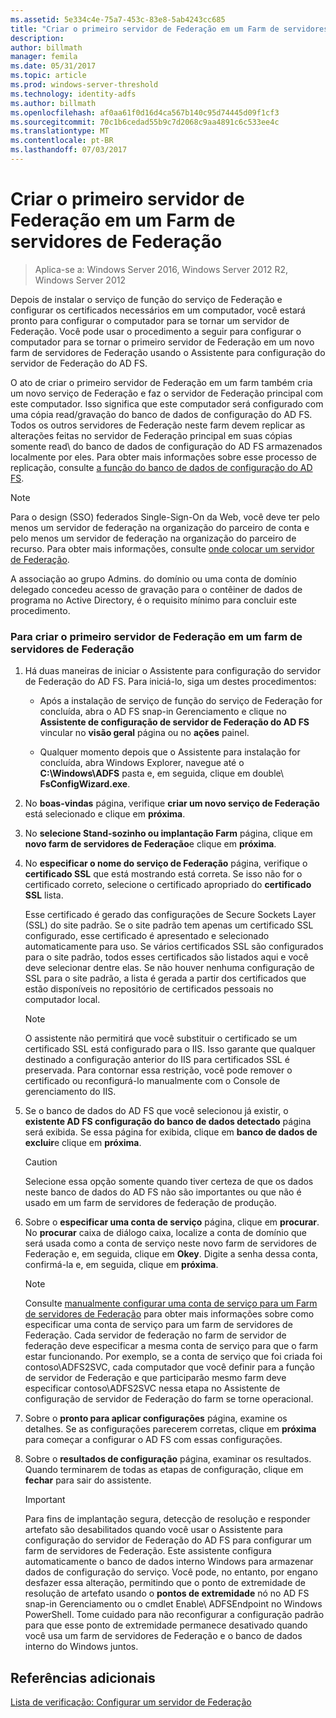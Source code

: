 ```yaml
---
ms.assetid: 5e334c4e-75a7-453c-83e8-5ab4243cc685
title: "Criar o primeiro servidor de Federação em um Farm de servidores de Federação"
description: 
author: billmath
manager: femila
ms.date: 05/31/2017
ms.topic: article
ms.prod: windows-server-threshold
ms.technology: identity-adfs
ms.author: billmath
ms.openlocfilehash: af0aa61f0d16d4ca567b140c95d74445d09f1cf3
ms.sourcegitcommit: 70c1b6cedad55b9c7d2068c9aa4891c6c533ee4c
ms.translationtype: MT
ms.contentlocale: pt-BR
ms.lasthandoff: 07/03/2017
---
```

# <a name="create-the-first-federation-server-in-a-federation-server-farm"></a>Criar o primeiro servidor de Federação em um Farm de servidores de Federação

 >Aplica-se a: Windows Server 2016, Windows Server 2012 R2, Windows Server 2012

Depois de instalar o serviço de função do serviço de Federação e configurar os certificados necessários em um computador, você estará pronto para configurar o computador para se tornar um servidor de Federação. Você pode usar o procedimento a seguir para configurar o computador para se tornar o primeiro servidor de Federação em um novo farm de servidores de Federação usando o Assistente para configuração do servidor de Federação do AD FS.  
  
O ato de criar o primeiro servidor de Federação em um farm também cria um novo serviço de Federação e faz o servidor de Federação principal com este computador. Isso significa que este computador será configurado com uma cópia read\/gravação do banco de dados de configuração do AD FS. Todos os outros servidores de Federação neste farm devem replicar as alterações feitas no servidor de Federação principal em suas cópias somente read\ do banco de dados de configuração do AD FS armazenados localmente por eles. Para obter mais informações sobre esse processo de replicação, consulte [a função do banco de dados de configuração do AD FS](../../ad-fs/technical-reference/The-Role-of-the-AD-FS-Configuration-Database.md).  
  
> [!NOTE]  
> Para o design \(SSO\) federados Single\-Sign\-On da Web, você deve ter pelo menos um servidor de federação na organização do parceiro de conta e pelo menos um servidor de federação na organização do parceiro de recurso. Para obter mais informações, consulte [onde colocar um servidor de Federação](https://technet.microsoft.com/library/dd807127.aspx).  
  
A associação ao grupo Admins. do domínio ou uma conta de domínio delegado concedeu acesso de gravação para o contêiner de dados de programa no Active Directory, é o requisito mínimo para concluir este procedimento.  
  
### <a name="to-create-the-first-federation-server-in-a-federation-server-farm"></a>Para criar o primeiro servidor de Federação em um farm de servidores de Federação  
  
1.  Há duas maneiras de iniciar o Assistente para configuração do servidor de Federação do AD FS. Para iniciá-lo, siga um destes procedimentos:  
  
    -   Após a instalação de serviço de função do serviço de Federação for concluída, abra o AD FS snap\-in Gerenciamento e clique no **Assistente de configuração de servidor de Federação do AD FS** vincular no **visão geral** página ou no **ações** painel.  
  
    -   Qualquer momento depois que o Assistente para instalação for concluída, abra Windows Explorer, navegue até o **C:\\Windows\\ADFS** pasta e, em seguida, clique em double\ **FsConfigWizard.exe**.  
  
2.  No **boas-vindas** página, verifique **criar um novo serviço de Federação** está selecionado e clique em **próxima**.  
  
3.  No **selecione Stand\-sozinho ou implantação Farm** página, clique em **novo farm de servidores de Federação**e clique em **próxima**.  
  
4.  No **especificar o nome do serviço de Federação** página, verifique o **certificado SSL** que está mostrando está correta. Se isso não for o certificado correto, selecione o certificado apropriado do **certificado SSL** lista.  
  
    Esse certificado é gerado das configurações de Secure Sockets Layer \(SSL\) do site padrão. Se o site padrão tem apenas um certificado SSL configurado, esse certificado é apresentado e selecionado automaticamente para uso. Se vários certificados SSL são configurados para o site padrão, todos esses certificados são listados aqui e você deve selecionar dentre elas. Se não houver nenhuma configuração de SSL para o site padrão, a lista é gerada a partir dos certificados que estão disponíveis no repositório de certificados pessoais no computador local.  
  
    > [!NOTE]  
    > O assistente não permitirá que você substituir o certificado se um certificado SSL está configurado para o IIS. Isso garante que qualquer destinado a configuração anterior do IIS para certificados SSL é preservada. Para contornar essa restrição, você pode remover o certificado ou reconfigurá-lo manualmente com o Console de gerenciamento do IIS.  
  
5.  Se o banco de dados do AD FS que você selecionou já existir, o **existente AD FS configuração do banco de dados detectado** página será exibida. Se essa página for exibida, clique em **banco de dados de excluir**e clique em **próxima**.  
  
    > [!CAUTION]  
    > Selecione essa opção somente quando tiver certeza de que os dados neste banco de dados do AD FS não são importantes ou que não é usado em um farm de servidores de federação de produção.  
  
6.  Sobre o **especificar uma conta de serviço** página, clique em **procurar**. No **procurar** caixa de diálogo caixa, localize a conta de domínio que será usada como a conta de serviço neste novo farm de servidores de Federação e, em seguida, clique em **Okey**. Digite a senha dessa conta, confirmá-la e, em seguida, clique em **próxima**.  
  
    > [!NOTE]  
    > Consulte [manualmente configurar uma conta de serviço para um Farm de servidores de Federação](Manually-Configure-a-Service-Account-for-a-Federation-Server-Farm.md) para obter mais informações sobre como especificar uma conta de serviço para um farm de servidores de Federação. Cada servidor de federação no farm de servidor de federação deve especificar a mesma conta de serviço para que o farm estar funcionando. Por exemplo, se a conta de serviço que foi criada foi contoso\\ADFS2SVC, cada computador que você definir para a função de servidor de Federação e que participarão mesmo farm deve especificar contoso\\ADFS2SVC nessa etapa no Assistente de configuração de servidor de Federação do farm se torne operacional.  
  
7.  Sobre o **pronto para aplicar configurações** página, examine os detalhes. Se as configurações parecerem corretas, clique em **próxima** para começar a configurar o AD FS com essas configurações.  
  
8.  Sobre o **resultados de configuração** página, examinar os resultados. Quando terminarem de todas as etapas de configuração, clique em **fechar** para sair do assistente.  
  
    > [!IMPORTANT]  
    > Para fins de implantação segura, detecção de resolução e responder artefato são desabilitados quando você usar o Assistente para configuração do servidor de Federação do AD FS para configurar um farm de servidores de Federação. Este assistente configura automaticamente o banco de dados interno Windows para armazenar dados de configuração do serviço. Você pode, no entanto, por engano desfazer essa alteração, permitindo que o ponto de extremidade de resolução de artefato usando o **pontos de extremidade** nó no AD FS snap\-in Gerenciamento ou o cmdlet Enable\ ADFSEndpoint no Windows PowerShell. Tome cuidado para não reconfigurar a configuração padrão para que esse ponto de extremidade permanece desativado quando você usa um farm de servidores de Federação e o banco de dados interno do Windows juntos.  
  
## <a name="additional-references"></a>Referências adicionais  
[Lista de verificação: Configurar um servidor de Federação](Checklist--Setting-Up-a-Federation-Server.md)  
  


